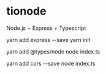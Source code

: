 # tionode
Node.js + Express + Typescript

yarn add express --save
yarn init

yarn add @types/node
node index.ts

yarn add cors --save
node index.ts
